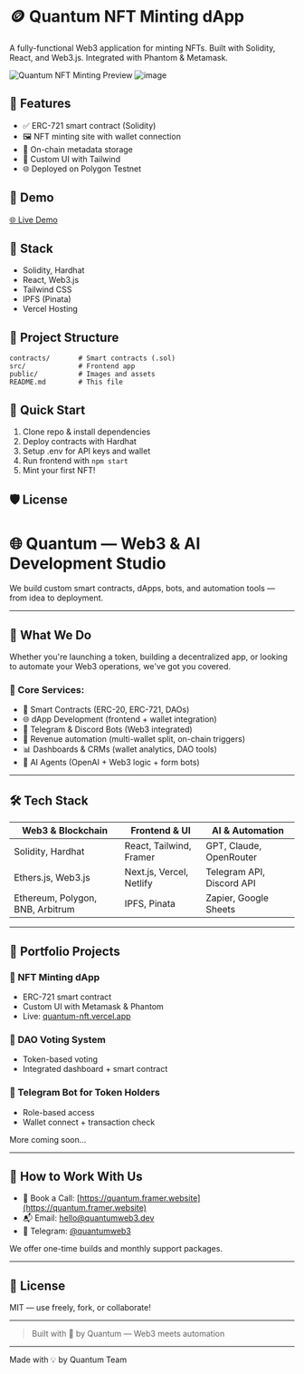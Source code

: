 # 🪙 Quantum NFT Minting dApp

A fully-functional Web3 application for minting NFTs. Built with Solidity, React, and Web3.js. Integrated with Phantom & Metamask.

![Quantum NFT Minting Preview](./public/preview.png)
![image](https://github.com/user-attachments/assets/a1dc3b77-f8f4-46fb-8772-3618598e3eca)

## 🔧 Features

- ✅ ERC-721 smart contract (Solidity)
- 🖼 NFT minting site with wallet connection
- 🔗 On-chain metadata storage
- 🎨 Custom UI with Tailwind
- 🌐 Deployed on Polygon Testnet

## 🔗 Demo

[🌐 Live Demo](https://quantum-nft.vercel.app)

## 🧠 Stack

- Solidity, Hardhat  
- React, Web3.js  
- Tailwind CSS  
- IPFS (Pinata)  
- Vercel Hosting

## 📂 Project Structure

```
contracts/       # Smart contracts (.sol)
src/             # Frontend app
public/          # Images and assets
README.md        # This file
```

## 💸 Quick Start

1. Clone repo & install dependencies
2. Deploy contracts with Hardhat
3. Setup .env for API keys and wallet
4. Run frontend with `npm start`
5. Mint your first NFT!

## 🛡 License


# 🌐 Quantum — Web3 & AI Development Studio

We build custom smart contracts, dApps, bots, and automation tools — from idea to deployment.

---

## 🚀 What We Do

Whether you're launching a token, building a decentralized app, or looking to automate your Web3 operations, we've got you covered.

### 🔹 Core Services:
- 🧠 Smart Contracts (ERC-20, ERC-721, DAOs)
- 🌐 dApp Development (frontend + wallet integration)
- 🤖 Telegram & Discord Bots (Web3 integrated)
- 🔁 Revenue automation (multi-wallet split, on-chain triggers)
- 📊 Dashboards & CRMs (wallet analytics, DAO tools)
- 🧩 AI Agents (OpenAI + Web3 logic + form bots)

---

## 🛠 Tech Stack

| Web3 & Blockchain | Frontend & UI | AI & Automation |
|-------------------|---------------|------------------|
| Solidity, Hardhat | React, Tailwind, Framer | GPT, Claude, OpenRouter |
| Ethers.js, Web3.js | Next.js, Vercel, Netlify | Telegram API, Discord API |
| Ethereum, Polygon, BNB, Arbitrum | IPFS, Pinata | Zapier, Google Sheets |

---

## 💼 Portfolio Projects

### 🎨 NFT Minting dApp
- ERC-721 smart contract
- Custom UI with Metamask & Phantom
- Live: [quantum-nft.vercel.app](https://quantum-nft.vercel.app)

### 🧮 DAO Voting System
- Token-based voting
- Integrated dashboard + smart contract

### 🤖 Telegram Bot for Token Holders
- Role-based access
- Wallet connect + transaction check

More coming soon...

---

## 🤝 How to Work With Us

- 🔗 Book a Call: [https://quantum.framer.website](https://quantum.framer.website)
- 📬 Email: hello@quantumweb3.dev
- 💬 Telegram: [@quantumweb3](https://t.me/quantumweb3)

We offer one-time builds and monthly support packages.

---

## 📄 License

MIT — use freely, fork, or collaborate!

---

> Built with 💜 by Quantum — Web3 meets automation
---

Made with 💡 by Quantum Team
